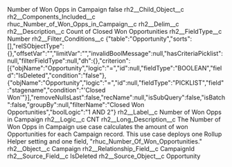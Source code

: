 <?xml version="1.0" encoding="UTF-8"?>
<CustomMetadata xmlns="http://soap.sforce.com/2006/04/metadata" xmlns:xsi="http://www.w3.org/2001/XMLSchema-instance" xmlns:xsd="http://www.w3.org/2001/XMLSchema">
    <label>Number of Won Opps in Campaign</label>
    <protected>false</protected>
    <values>
        <field>rh2__Child_Object__c</field>
        <value xsi:nil="true"/>
    </values>
    <values>
        <field>rh2__Components_Included__c</field>
        <value xsi:type="xsd:string">rhuc_Number_of_Won_Opps_in_Campaign__c</value>
    </values>
    <values>
        <field>rh2__Delim__c</field>
        <value xsi:nil="true"/>
    </values>
    <values>
        <field>rh2__Description__c</field>
        <value xsi:type="xsd:string">Count of Closed Won Opportunities</value>
    </values>
    <values>
        <field>rh2__FieldType__c</field>
        <value xsi:type="xsd:string">Number</value>
    </values>
    <values>
        <field>rh2__Filter_Conditions__c</field>
        <value xsi:type="xsd:string">{&quot;table&quot;:&quot;Opportunity&quot;,&quot;sorts&quot;:[],&quot;relSObjectType&quot;:{},&quot;offsetVar&quot;:&quot;&quot;,&quot;limitVar&quot;:&quot;&quot;,&quot;invalidBoolMessage&quot;:null,&quot;hasCriteriaPicklist&quot;:null,&quot;filterFieldType&quot;:null,&quot;dh&quot;:{},&quot;criterion&quot;:[{&quot;objName&quot;:&quot;Opportunity&quot;,&quot;logic&quot;:&quot;=&quot;,&quot;id&quot;:null,&quot;fieldType&quot;:&quot;BOOLEAN&quot;,&quot;field&quot;:&quot;IsDeleted&quot;,&quot;condition&quot;:&quot;false&quot;},{&quot;objName&quot;:&quot;Opportunity&quot;,&quot;logic&quot;:&quot;=&quot;,&quot;id&quot;:null,&quot;fieldType&quot;:&quot;PICKLIST&quot;,&quot;field&quot;:&quot;stagename&quot;,&quot;condition&quot;:&quot;&apos;Closed Won&apos;&quot;}],&quot;removeNullsLast&quot;:false,&quot;recName&quot;:null,&quot;isSubQuery&quot;:false,&quot;isBatch&quot;:false,&quot;groupBy&quot;:null,&quot;filterName&quot;:&quot;Closed Won Opportunities&quot;,&quot;boolLogic&quot;:&quot;1 AND 2&quot;}</value>
    </values>
    <values>
        <field>rh2__Label__c</field>
        <value xsi:type="xsd:string">Number of Won Opps in Campaign</value>
    </values>
    <values>
        <field>rh2__Logic__c</field>
        <value xsi:type="xsd:string">CNT</value>
    </values>
    <values>
        <field>rh2__Long_Description__c</field>
        <value xsi:type="xsd:string">The Number of Won Opps in Campaign use case calculates the amount of won Opportunities for each Campaign record. This use case deploys one Rollup Helper setting and one field, &quot;rhuc_Number_Of_Won_Opportunities.&quot;</value>
    </values>
    <values>
        <field>rh2__Object__c</field>
        <value xsi:type="xsd:string">Campaign</value>
    </values>
    <values>
        <field>rh2__Relationship_Field__c</field>
        <value xsi:type="xsd:string">CampaignId</value>
    </values>
    <values>
        <field>rh2__Source_Field__c</field>
        <value xsi:type="xsd:string">IsDeleted</value>
    </values>
    <values>
        <field>rh2__Source_Object__c</field>
        <value xsi:type="xsd:string">Opportunity</value>
    </values>
</CustomMetadata>
